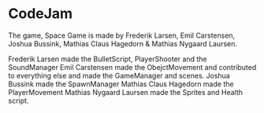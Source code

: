 # CodeJam
The game, Space Game is made by Frederik Larsen, Emil Carstensen, Joshua Bussink, Mathias Claus Hagedorn & Mathias Nygaard Laursen.

Frederik Larsen made the BulletScript, PlayerShooter and the SoundManager
Emil Carstensen made the ObejctMovement and contributed to everything else and made the GameManager and scenes.
Joshua Bussink made the SpawnManager
Mathias Claus Hagedorn made the PlayerMovement
Mathias Nygaard Laursen made the Sprites and Health script.
